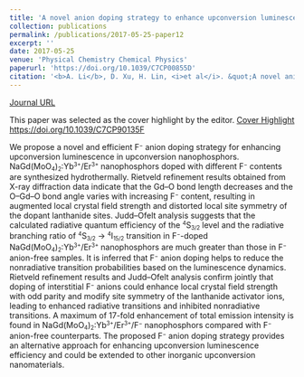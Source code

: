 ```yaml
---
title: 'A novel anion doping strategy to enhance upconversion luminescence in NaGd(MoO<sub>4</sub>)<sub>2</sub>:Yb<sup>3+</sup>/Er<sup>3+</sup> nanophosphors'
collection: publications
permalink: /publications/2017-05-25-paper12
excerpt: ''
date: 2017-05-25
venue: 'Physical Chemistry Chemical Physics'
paperurl: 'https://doi.org/10.1039/C7CP00855D'
citation: '<b>A. Li</b>, D. Xu, H. Lin, <i>et al</i>. &quot;A novel anion doping strategy to enhance upconversion luminescence in NaGd(MoO<sub>4</sub>)<sub>2</sub>:Yb<sup>3+</sup>/Er<sup>3+</sup> nanophosphors&quot;, <i>Physical Chemistry Chemical Physics</i>, 2017, 19: 15693-15700.'
---
```

[Journal URL](https://pubs.rsc.org/en/content/articlelanding/2017/CP/C7CP00855D)

This paper was selected as the cover highlight by the editor. [Cover Highlight](https://pubs.rsc.org/en/content/articlelanding/2017/cp/c7cp90135f) https://doi.org/10.1039/C7CP90135F 

We propose a novel and efficient F<small><sup>−</sup></small> anion doping strategy for enhancing upconversion luminescence in upconversion nanophosphors. NaGd(MoO<small><sub>4</sub></small>)<small><sub>2</sub></small>:Yb<small><sup>3+</sup></small>/Er<small><sup>3+</sup></small> nanophosphors doped with different F<small><sup>−</sup></small> contents are synthesized hydrothermally. Rietveld refinement results obtained from X-ray diffraction data indicate that the Gd–O bond length decreases and the O–Gd–O bond angle varies with increasing F<small><sup>−</sup></small> content, resulting in augmented local crystal field strength and distorted local site symmetry of the dopant lanthanide sites. Judd–Ofelt analysis suggests that the calculated radiative quantum efficiency of the <small><sup>4</sup></small>S<small><sub>3/2</sub></small> level and the radiative branching ratio of <small><sup>4</sup></small>S<small><sub>3/2</sub></small> → <small><sup>4</sup></small>I<small><sub>15/2</sub></small> transition in F<small><sup>−</sup></small>-doped NaGd(MoO<small><sub>4</sub></small>)<small><sub>2</sub></small>:Yb<small><sup>3+</sup></small>/Er<small><sup>3+</sup></small> nanophosphors are much greater than those in F<small><sup>−</sup></small> anion-free samples. It is inferred that F<small><sup>−</sup></small> anion doping helps to reduce the nonradiative transition probabilities based on the luminescence dynamics. Rietveld refinement results and Judd–Ofelt analysis confirm jointly that doping of interstitial F<small><sup>−</sup></small> anions could enhance local crystal field strength with odd parity and modify site symmetry of the lanthanide activator ions, leading to enhanced radiative transitions and inhibited nonradiative transitions. A maximum of 17-fold enhancement of total emission intensity is found in NaGd(MoO<small><sub>4</sub></small>)<small><sub>2</sub></small>:Yb<small><sup>3+</sup></small>/Er<small><sup>3+</sup></small>/F<small><sup>−</sup></small> nanophosphors compared with F<small><sup>−</sup></small> anion-free counterparts. The proposed F<small><sup>−</sup></small> anion doping strategy provides an alternative approach for enhancing upconversion luminescence efficiency and could be extended to other inorganic upconversion nanomaterials.